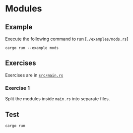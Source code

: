# Modules

## Example

Execute the following command to run [`./examples/mods.rs`]

```shell
cargo run --example mods
```

## Exercises

Exercises are in [`src/main.rs`](./src/main.rs)

### Exercise 1

Split the modules inside `main.rs` into separate files.

## Test

```shell
cargo run
```
